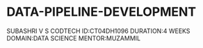 # DATA-PIPELINE-DEVELOPMENT
SUBASHRI V S
CODTECH
ID:CT04DH1096
DURATION:4 WEEKS
DOMAIN:DATA SCIENCE
MENTOR:MUZAMMIL
